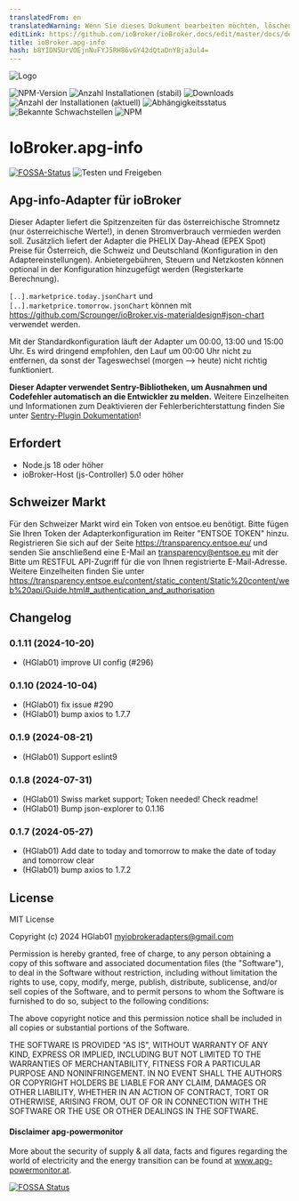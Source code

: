 ```yaml
---
translatedFrom: en
translatedWarning: Wenn Sie dieses Dokument bearbeiten möchten, löschen Sie bitte das Feld "translationsFrom". Andernfalls wird dieses Dokument automatisch erneut übersetzt
editLink: https://github.com/ioBroker/ioBroker.docs/edit/master/docs/de/adapterref/iobroker.apg-info/README.md
title: ioBroker.apg-info
hash: b8YIDN5UrVOEjnNuFYJ5RH86vGY42dQtaDnYBja3ul4=
---
```

![Logo](../../../en/adapterref/iobroker.apg-info/admin/apg-info.png)

![NPM-Version](http://img.shields.io/npm/v/iobroker.apg-info.svg)
![Anzahl Installationen (stabil)](http://iobroker.live/badges/apg-info-stable.svg)
![Downloads](https://img.shields.io/npm/dm/iobroker.apg-info.svg)
![Anzahl der Installationen (aktuell)](http://iobroker.live/badges/apg-info-installed.svg)
![Abhängigkeitsstatus](https://img.shields.io/librariesio/release/npm/iobroker.apg-info)
![Bekannte Schwachstellen](https://snyk.io/test/github/HGlab01/ioBroker.apg-info/badge.svg)
![NPM](https://nodei.co/npm/iobroker.apg-info.png?downloads=true)

# IoBroker.apg-info
[![FOSSA-Status](https://app.fossa.com/api/projects/git%2Bgithub.com%2FHGlab01%2FioBroker.apg-info.svg?type=shield)](https://app.fossa.com/projects/git%2Bgithub.com%2FHGlab01%2FioBroker.apg-info?ref=badge_shield) ![Testen und Freigeben](https://github.com/HGlab01/ioBroker.apg-info/workflows/Test%20and%20Release/badge.svg)

## Apg-info-Adapter für ioBroker
Dieser Adapter liefert die Spitzenzeiten für das österreichische Stromnetz (nur österreichische Werte!), in denen Stromverbrauch vermieden werden soll. Zusätzlich liefert der Adapter die PHELIX Day-Ahead (EPEX Spot) Preise für Österreich, die Schweiz und Deutschland (Konfiguration in den Adaptereinstellungen). Anbietergebühren, Steuern und Netzkosten können optional in der Konfiguration hinzugefügt werden (Registerkarte Berechnung).

`[..].marketprice.today.jsonChart` und `[..].marketprice.tomorrow.jsonChart` können mit https://github.com/Scrounger/ioBroker.vis-materialdesign#json-chart verwendet werden.

Mit der Standardkonfiguration läuft der Adapter um 00:00, 13:00 und 15:00 Uhr. Es wird dringend empfohlen, den Lauf um 00:00 Uhr nicht zu entfernen, da sonst der Tageswechsel (morgen --> heute) nicht richtig funktioniert.

**Dieser Adapter verwendet Sentry-Bibliotheken, um Ausnahmen und Codefehler automatisch an die Entwickler zu melden.** Weitere Einzelheiten und Informationen zum Deaktivieren der Fehlerberichterstattung finden Sie unter [Sentry-Plugin Dokumentation](https://github.com/ioBroker/plugin-sentry#plugin-sentry)!

## Erfordert
* Node.js 18 oder höher
* ioBroker-Host (js-Controller) 5.0 oder höher

## Schweizer Markt
Für den Schweizer Markt wird ein Token von entsoe.eu benötigt. Bitte fügen Sie Ihren Token der Adapterkonfiguration im Reiter &quot;ENTSOE TOKEN&quot; hinzu. Registrieren Sie sich auf der Seite https://transparency.entsoe.eu/ und senden Sie anschließend eine E-Mail an transparency@entsoe.eu mit der Bitte um RESTFUL API-Zugriff für die von Ihnen registrierte E-Mail-Adresse.<br> Weitere Einzelheiten finden Sie unter https://transparency.entsoe.eu/content/static_content/Static%20content/web%20api/Guide.html#_authentication_and_authorisation

## Changelog
<!--
    Placeholder for the next version (at the beginning of the line):
    ### __WORK IN PROGRESS__
-->
### 0.1.11 (2024-10-20)
* (HGlab01) improve UI config (#296)

### 0.1.10 (2024-10-04)
* (HGlab01) fix issue #290
* (HGlab01) bump axios to 1.7.7

### 0.1.9 (2024-08-21)
* (HGlab01) Support eslint9

### 0.1.8 (2024-07-31)
* (HGlab01) Swiss market support; Token needed! Check readme!
* (HGlab01) Bump json-explorer to 0.1.16

### 0.1.7 (2024-05-27)
* (HGlab01) Add date to today and tomorrow to make the date of today and tomorrow clear
* (HGlab01) bump axios to 1.7.2

## License
MIT License

Copyright (c) 2024 HGlab01 <myiobrokeradapters@gmail.com>

Permission is hereby granted, free of charge, to any person obtaining a copy
of this software and associated documentation files (the "Software"), to deal
in the Software without restriction, including without limitation the rights
to use, copy, modify, merge, publish, distribute, sublicense, and/or sell
copies of the Software, and to permit persons to whom the Software is
furnished to do so, subject to the following conditions:

The above copyright notice and this permission notice shall be included in all
copies or substantial portions of the Software.

THE SOFTWARE IS PROVIDED "AS IS", WITHOUT WARRANTY OF ANY KIND, EXPRESS OR
IMPLIED, INCLUDING BUT NOT LIMITED TO THE WARRANTIES OF MERCHANTABILITY,
FITNESS FOR A PARTICULAR PURPOSE AND NONINFRINGEMENT. IN NO EVENT SHALL THE
AUTHORS OR COPYRIGHT HOLDERS BE LIABLE FOR ANY CLAIM, DAMAGES OR OTHER
LIABILITY, WHETHER IN AN ACTION OF CONTRACT, TORT OR OTHERWISE, ARISING FROM,
OUT OF OR IN CONNECTION WITH THE SOFTWARE OR THE USE OR OTHER DEALINGS IN THE
SOFTWARE.

#### Disclaimer apg-powermonitor
More about the security of supply & all data, facts and figures regarding the world of electricity and the energy transition can be found at www.apg-powermonitor.at.


[![FOSSA Status](https://app.fossa.com/api/projects/git%2Bgithub.com%2FHGlab01%2FioBroker.apg-info.svg?type=large)](https://app.fossa.com/projects/git%2Bgithub.com%2FHGlab01%2FioBroker.apg-info?ref=badge_large)